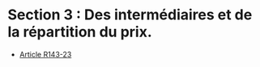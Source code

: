 # Section 3 : Des intermédiaires et de la répartition du prix.

- [Article R143-23](article-r143-23.md)
